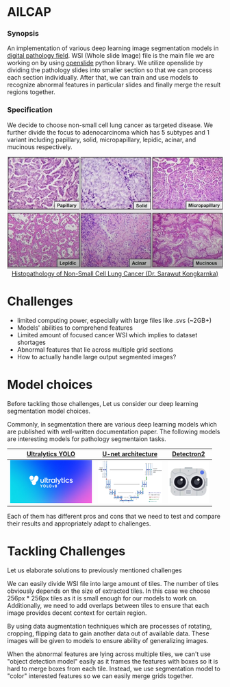 
# AILCAP 

### Synopsis
 An implementation of various deep learning image segmentation models in [digital pathology field](https://en.wikipedia.org/wiki/Digital_pathology). WSI (Whole slide Image) file is the main file we are working on by using [openslide](https://openslide.org/api/python/) python library. We utilize openslide by dividing the pathology slides into smaller section so that we can process each section individually. After that, we can train and use models to recognize abnormal features in particular slides and finally merge the result regions together.

### Specification
 We decide to choose non-small cell lung cancer as targeted disease. We further divide the focus to adenocarcinoma which has 5 subtypes and 1 variant including papillary, solid, micropapillary, lepidic, acinar, and mucinous respectively.

<p align="center">
  <img src="./etc/images/adenocarcinoma_subtypes_variant.png" alt="Adenorcarcinoma and it's subtypes and variant" />
  <br>
  <a href="https://www.youtube.com/watch?v=-vtFloUyYpE">Histopathology of Non-Small Cell Lung Cancer (Dr. Sarawut Kongkarnka)
</a>
</p>

<!-- <br> -->

# Challenges
- limited computing power, especially with large files like .svs (~2GB+)
- Models' abilities to comprehend features
- Limited amount of focused cancer WSI which implies to dataset shortages
- Abnormal features that lie across multiple grid sections
- How to actually handle large output segmented images?

<!-- <br> -->

# Model choices
Before tackling those challenges, Let us consider our deep learning segmentation model choices. <br>

Commonly, in segmentation there are various deep learning models which are published with well-written documentation paper. The following models are interesting models for pathology segmentaion tasks.

<div align="center">

[Ultralytics YOLO](https://docs.ultralytics.com/)|  [U-net architecture](https://arxiv.org/pdf/1505.04597) | [Detectron2](https://github.com/facebookresearch/detectron2)
:----------:|:------:|:------------:|
<img src="./etc/images/ultralytics_yolov8.jpg" height="100"> | <img src="./etc/images/u-net-architecture.png" height="100"> | <img src="./etc/images/detectron2.png" height="100">

</div>

Each of them has different pros and cons that we need to test and compare their results and appropriately adapt to challenges.

<!-- <br> -->

# Tackling Challenges
Let us elaborate solutions to previously mentioned challenges 

We can easily divide WSI file into large amount of tiles. The number of tiles obviously depends on the size of extracted tiles. In this case we choose 256px * 256px tiles as it is small enough for our models to work on. Additionally, we need to add overlaps between tiles to ensure that each image provides decent context for certain region.

By using data augmentation techniques which are processes of rotating, cropping, flipping data to gain another data out of available data. These images will be given to models to ensure ability of generalizing images.

When the abnormal features are lying across multiple tiles, we can't use "object detection model" easily as it frames the features with boxes so it is hard to merge boxes from each tile. Instead, we use segmentation model to "color" interested features so we can easily merge grids together.
